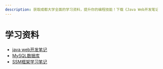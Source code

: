 ```yaml
---
description: 获取成都大学全面的学习资料，提升你的编程技能！下载《Java Web开发笔记》、《MySQL数据库》以及《SSM框架学习笔记》，涵盖从基础到进阶的知识，助你在Web开发、数据库管理和框架应用方面取得进步。立即访问，开始你的学习之旅。
---
```


# 学习资料

- <a href="/study/java web开发笔记.docx" target="_blank">java web开发笔记</a>
- <a href="/study/MySQL数据库.docx" target="_blank">MySQL数据库</a>
- <a href="/study/SSM框架学习笔记.docx" target="_blank">SSM框架学习笔记</a>